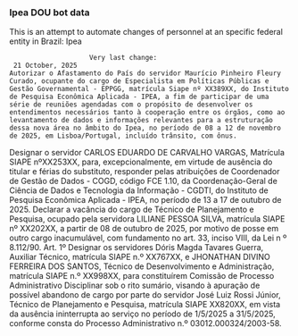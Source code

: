  ### Ipea DOU bot data
 This is an attempt to automate changes of personnel at an specific federal entity in Brazil: Ipea
 
                        Very last change: 
 	 21 October, 2025
	Autorizar o Afastamento do País do servidor Maurício Pinheiro Fleury Curado, ocupante do cargo de Especialista em Políticas Públicas e Gestão Governamental - EPPGG, matrícula Siape nº XX389XX, do Instituto de Pesquisa Econômica Aplicada - IPEA, a fim de participar de uma série de reuniões agendadas com o propósito de desenvolver os entendimentos necessários tanto à cooperação entre os órgãos, como ao levantamento de dados e informações relevantes para a estruturação dessa nova área no âmbito do Ipea, no período de 08 a 12 de novembro de 2025, em Lisboa/Portugal, incluído trânsito, com ônus.
Designar o servidor CARLOS EDUARDO DE CARVALHO VARGAS, Matrícula SIAPE nºXX253XX, para, excepcionalmente, em virtude de ausência do titular e férias do substituto, responder pelas atribuições de Coordenador de Gestão de Dados - COGD, código FCE 1.10, da Coordenação-Geral de Ciência de Dados e Tecnologia da Informação - CGDTI, do Instituto de Pesquisa Econômica Aplicada - IPEA, no período de 13 a 17 de outubro de 2025.
Declarar a vacância do cargo de Técnico de Planejamento e Pesquisa, ocupado pela servidora LILIANE PESSOA SILVA, matrícula SIAPE nº XX202XX, a partir de 08 de outubro de 2025, por motivo de posse em outro cargo inacumulável, com fundamento no art. 33, inciso VIII, da Lei n º 8.112/90.
Art. 1º Designar os servidores Dóris Magda Tavares Guerra, Auxiliar Técnico, matrícula SIAPE n.º XX767XX, e JHONATHAN DIVINO FERREIRA DOS SANTOS, Técnico de Desenvolvimento e Administração, matrícula SIAPE n.º XX998XX, para constituírem Comissão de Processo Administrativo Disciplinar sob o rito sumário, visando à apuração de possível abandono de cargo por parte do servidor José Luiz Rossi Júnior, Técnico de Planejamento e Pesquisa, matrícula SIAPE XX820XX, em vista da ausência ininterrupta ao serviço no período de 1/5/2025 a 31/5/2025, conforme consta do Processo Administrativo n.º 03012.000324/2003-58.

